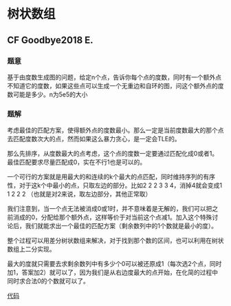 # 树状数组

## CF Goodbye2018 E.

### 题意

基于由度数生成图的问题，给定n个点，告诉你每个点的度数，同时有一个额外点不知道它的度数，如果这些点可以生成一个无重边和自环的图，问这个额外点的度数可能是多少。n为5e5的大小

### 题解

考虑最佳的匹配方案，使得额外点的度数最小。那么一定是当前度数最大的那个点去匹配度数次大的点，然而如果这么暴力贪心，是一定会TLE的。

那么先排序，从度数最大的点考虑，这个点的度数一定要通过匹配化成0或者1。最佳匹配要求尽量匹配成0，实在不行1也是可以的。

一个可行的方案就是用最大的和连续的k个最大的点匹配，同时维持序列的有序性，对于这k个中最小的点，只取左边的部分。比如2 2 2 3 3 4，消掉4就会变成1 1 2 2 2 （也就是对2来说，取左边部分，其他正常取）

我们注意到，当一个点无法被消成0或1时，并不意味着是无解的，我们可以把之前消成的0，分配给那个额外点，这样等价于对当前这个点减1。加入这个特殊讨论后，我们就能求出一个最佳的匹配方案（剩余数列中的1个数就是最小的度）。

整个过程可以用差分树状数组来解决，对于找到那个数的区间，也可以利用在树状数组上二分实现。

最大的度就只需要去求剩余数列中有多少个0可以被还原成1（每次选2个点，同时加1，答案加2）就可以了，因为我们是从右边度最大的点开始，在化简的过程中同时求合法0的个数就可以了。

[代码](https://github.com/DSaurus/ACM_note/blob/master/data/cf_goodbye2018_e.cpp)